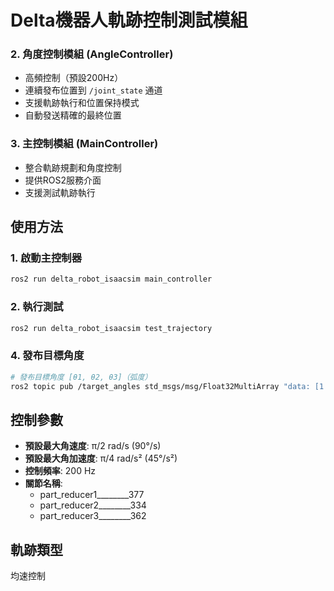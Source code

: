 # Delta機器人軌跡控制測試模組


### 2. 角度控制模組 (AngleController)
- 高頻控制（預設200Hz）
- 連續發布位置到 `/joint_state` 通道
- 支援軌跡執行和位置保持模式
- 自動發送精確的最終位置

### 3. 主控制模組 (MainController)
- 整合軌跡規劃和角度控制
- 提供ROS2服務介面
- 支援測試軌跡執行

## 使用方法

### 1. 啟動主控制器
```bash
ros2 run delta_robot_isaacsim main_controller
```

### 2. 執行測試
```bash
ros2 run delta_robot_isaacsim test_trajectory
```



### 4. 發布目標角度
```bash
# 發布目標角度 [θ1, θ2, θ3]（弧度）
ros2 topic pub /target_angles std_msgs/msg/Float32MultiArray "data: [1.57, 0.785, 1.047]"
```

## 控制參數

- **預設最大角速度**: π/2 rad/s (90°/s)
- **預設最大角加速度**: π/4 rad/s² (45°/s²)
- **控制頻率**: 200 Hz
- **關節名稱**: 
  - part_reducer1________377
  - part_reducer2________334
  - part_reducer3________362

## 軌跡類型
均速控制



